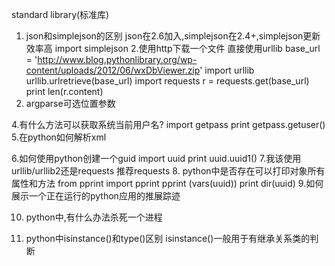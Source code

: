 
standard library(标准库)

1. json和simplejson的区别
json在2.6加入,simplejson在2.4+,simplejson更新效率高
import simplejson
2.使用http下载一个文件
直接使用urllib
base_url = 'http://www.blog.pythonlibrary.org/wp-content/uploads/2012/06/wxDbViewer.zip'
import urllib
urllib.urlretrieve(base_url)
import requests
r = requests.get(base_url)
print len(r.content)
3. argparse可选位置参数

4.有什么方法可以获取系统当前用户名?
import getpass
print getpass.getuser()
5.在python如何解析xml

6.如何使用python创建一个guid
import uuid
print uuid.uuid1()
7.我该使用urllib/urllib2还是requests
推荐requests
8. python中是否存在可以打印对象所有属性和方法 
from pprint import pprint
pprint (vars(uuid))
print dir(uuid)
9.如何展示一个正在运行的python应用的推展踪迹


10. python中,有什么办法杀死一个进程

11. python中isinstance()和type()区别
isinstance()一般用于有继承关系类的判断

